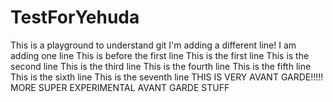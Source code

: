 # TestForYehuda
This is a playground to understand git
I'm adding a different line!
I am adding one line
This is before the first line
This is the first line
This is the second line
This is the third line
This is the fourth line
This is the fifth line
This is the sixth line
This is the seventh line
THIS IS VERY AVANT GARDE!!!!!
MORE SUPER EXPERIMENTAL AVANT GARDE STUFF
